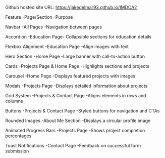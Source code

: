 Github hosted site URL:  https://jakedelmar93.github.io/IMDCA2

Feature
-Page/Section
-Purpose


Navbar
-All Pages
-Navigation between pages


Accordion
-Education Page-
Collapsible sections for education details


Flexbox Alignment
-Education Page
-Align images with text


Hero Section
-Home Page
-Large banner with call-to-action button


Cards
-Projects Page & Home Page
-Highlights sections and projects


Carousel
-Home Page
-Displays featured projects with images


Modals
-Projects Page
-Displays detailed information about projects


Grid System
-Projects & Contact Page
-Aligns elements in rows and columns


Buttons
-Projects & Contact Page
-Styled buttons for navigation and CTAs


Rounded Images
-About Me Section
-Displays a circular profile image


Animated Progress Bars
-Projects Page
-Shows project completion percentages


Toast Notifications
-Contact Page
-Feedback on successful form submission
